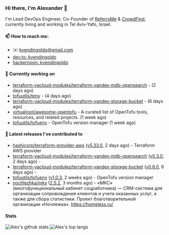 ### Hi there, I'm Alexander 👋

I'm Lead DevOps Engineer, Co-Founder of [ReferrsMe](https://referrs.me/) & [CrowdFind](https://crowdfind.ai/), currently living and working in Tel Aviv-Yafo, Israel.

#### 📫 How to reach me:

- ✉️ kvendingoldo@gmail.com
- [dev.to: kvendingoldo](https://dev.to/kvendingoldo)
- [hackernoon: kvendingoldo](https://hackernoon.com/u/kvendingoldo)

#### 👷 Currently working on


- [terraform-yacloud-modules/terraform-yandex-mdb-opensearch](https://github.com/terraform-yacloud-modules/terraform-yandex-mdb-opensearch) -  (2 days ago)
- [tofuutils/tenv](https://github.com/tofuutils/tenv) -  (4 days ago)
- [terraform-yacloud-modules/terraform-yandex-storage-bucket](https://github.com/terraform-yacloud-modules/terraform-yandex-storage-bucket) -  (6 days ago)
- [virtualroot/awesome-opentofu](https://github.com/virtualroot/awesome-opentofu) - A curated list of OpenTofu tools, resources, and related projects. (1 week ago)
- [tofuutils/tofuenv](https://github.com/tofuutils/tofuenv) - OpenTofu version manager (1 week ago)

#### 🔭 Latest releases I've contributed to

- [hashicorp/terraform-provider-aws](https://github.com/hashicorp/terraform-provider-aws) ([v5.33.0](https://github.com/hashicorp/terraform-provider-aws/releases/tag/v5.33.0), 2 days ago) - Terraform AWS provider
- [terraform-yacloud-modules/terraform-yandex-mdb-opensearch](https://github.com/terraform-yacloud-modules/terraform-yandex-mdb-opensearch) ([v0.3.0](https://github.com/terraform-yacloud-modules/terraform-yandex-mdb-opensearch/releases/tag/v0.3.0), 2 days ago) - 
- [terraform-yacloud-modules/terraform-yandex-storage-bucket](https://github.com/terraform-yacloud-modules/terraform-yandex-storage-bucket) ([v0.8.0](https://github.com/terraform-yacloud-modules/terraform-yandex-storage-bucket/releases/tag/v0.8.0), 6 days ago) - 
- [tofuutils/tofuenv](https://github.com/tofuutils/tofuenv) ([v1.0.3](https://github.com/tofuutils/tofuenv/releases/tag/v1.0.3), 2 weeks ago) - OpenTofu version manager
- [nochlezhka/mks](https://github.com/nochlezhka/mks) ([2.5.2](https://github.com/nochlezhka/mks/releases/tag/2.5.2), 3 months ago) - «МКС» (многофункциональный кабинет соцработника) — CRM-система для организации сопровождения клиентов и учета оказанных услуг, а также для сбора статистики. Проект благотворительной организации «Ночлежка». https://homeless.ru/

#### Stats

![Alex's github stats](https://github-readme-stats.vercel.app/api?username=kvendingoldo&show_icons=true&theme=default&disable_animations=true&count_private=true&hide_rank=true&include_all_commits=true&custom_title=GitHub%20Stats&line_height=20)
![Alex's top langs](https://github-readme-stats.vercel.app/api/top-langs/?username=kvendingoldo&hide=tex,html,hcl,css,jupyter%20notebook&layout=compact)
